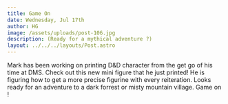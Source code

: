 ```yaml
---
title: Game On
date: Wednesday, Jul 17th
author: HG
image: /assets/uploads/post-106.jpg
description: (Ready for a mythical adventure ?)
layout: ../../../layouts/Post.astro
---
```


Mark has been working on printing D&D character from the get go of his time at DMS. Check out this new mini figure that he just printed! He is figuring how to get a more precise figurine with every reiteration. Looks ready for an adventure to a dark forrest or misty mountain village. Game on !
